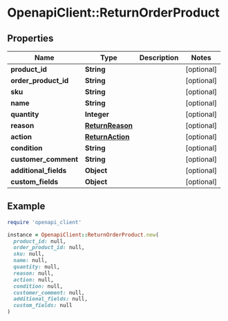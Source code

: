 # OpenapiClient::ReturnOrderProduct

## Properties

| Name | Type | Description | Notes |
| ---- | ---- | ----------- | ----- |
| **product_id** | **String** |  | [optional] |
| **order_product_id** | **String** |  | [optional] |
| **sku** | **String** |  | [optional] |
| **name** | **String** |  | [optional] |
| **quantity** | **Integer** |  | [optional] |
| **reason** | [**ReturnReason**](ReturnReason.md) |  | [optional] |
| **action** | [**ReturnAction**](ReturnAction.md) |  | [optional] |
| **condition** | **String** |  | [optional] |
| **customer_comment** | **String** |  | [optional] |
| **additional_fields** | **Object** |  | [optional] |
| **custom_fields** | **Object** |  | [optional] |

## Example

```ruby
require 'openapi_client'

instance = OpenapiClient::ReturnOrderProduct.new(
  product_id: null,
  order_product_id: null,
  sku: null,
  name: null,
  quantity: null,
  reason: null,
  action: null,
  condition: null,
  customer_comment: null,
  additional_fields: null,
  custom_fields: null
)
```

